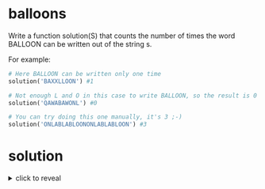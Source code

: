 # balloons

Write a function solution(S) that counts the number of times the word BALLOON can be written out of the string s.

For example:

```python
# Here BALLOON can be written only one time
solution('BAXXLLOON') #1

# Not enough L and O in this case to write BALLOON, so the result is 0
solution('QAWABAWONL') #0

# You can try doing this one manually, it's 3 ;-)
solution('ONLABLABLOONONLABLABLOON') #3
```

# solution

<details>
    <summary markdown="span">click to reveal</summary>
    
The key to the algorithm is to realize that you need one of each 'B', 'A', 'N', and two of each 'L' and 'O'

The first step is to count each letter appearing in a dictionary.

The 2nd step is to get the minimum of occurences of 'B', 'A', 'N' and the same for 'L' and 'O'.
We do this because if for instance you do not have at least 2 'L' and 2 'O', then you can never write BALLOON. 
In this algorithm we are simply trying to find the limiting factor.

There are three cases:
- so if minLO < 2 or minBAL < 1, we can never write BALLOON.
- if minBAL*2 <= minLO, the limiting factor is BAL, so we can only write BALLOON minBAL times
- otherwise, the limiting facotr is LO, so we can only only write BALLOON minLO times. If the number is not even it is rounded down.

</details>